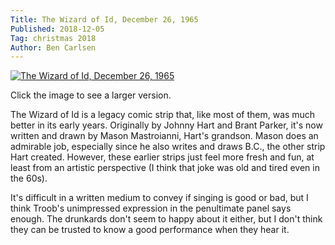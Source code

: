 ```yaml
---
Title: The Wizard of Id, December 26, 1965
Published: 2018-12-05
Tag: christmas 2018
Author: Ben Carlsen
---
```


[![The Wizard of Id, December 26, 1965](http://blog.arkholt.com/media/decstrips/05-wiz122665.gif)](http://blog.arkholt.com/media/decstrips/05-wiz122665.gif)

Click the image to see a larger version.

The Wizard of Id is a legacy comic strip that, like most of them, was much better in its early years. Originally by Johnny Hart and Brant Parker, it's now written and drawn by Mason Mastroianni, Hart's grandson. Mason does an admirable job, especially since he also writes and draws B.C., the other strip Hart created. However, these earlier strips just feel more fresh and fun, at least from an artistic perspective (I think that joke was old and tired even in the 60s).

It's difficult in a written medium to convey if singing is good or bad, but I think Troob's unimpressed expression in the penultimate panel says enough. The drunkards don't seem to happy about it either, but I don't think they can be trusted to know a good performance when they hear it.
